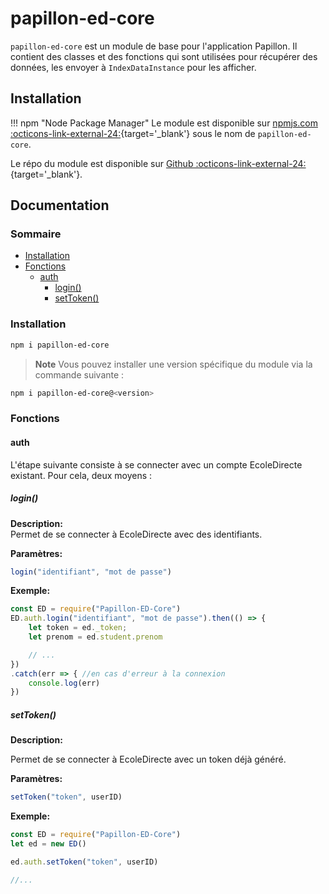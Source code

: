 # papillon-ed-core

`papillon-ed-core` est un module de base pour l'application Papillon. Il contient des classes et des fonctions qui sont utilisées pour récupérer des données, les envoyer à `IndexDataInstance` pour les afficher.

## Installation

!!! npm "Node Package Manager"
     Le module est disponible sur [npmjs.com :octicons-link-external-24:](https://www.npmjs.com/package/papillon-ed-core){target='_blank'} sous le nom de `papillon-ed-core`.

Le répo du module est disponible sur [Github :octicons-link-external-24:](https://github.com/PapillonApp/Papillon-ED-Core/){target='_blank'}.


## Documentation

### Sommaire
- [Installation](#installation)
- [Fonctions](#fonctions)
     - [auth](#auth)
          - [login()](#login)
          - [setToken()](#settoken)


### Installation
```bash
npm i papillon-ed-core
```
> **Note**
> Vous pouvez installer une version spécifique du module via la commande suivante :
```sh
npm i papillon-ed-core@<version>
```

### Fonctions

#### auth
L'étape suivante consiste à se connecter avec un compte EcoleDirecte existant.
Pour cela, deux moyens :

##### login()
**Description:**<br>
Permet de se connecter à EcoleDirecte avec des identifiants.

**Paramètres:**

```javascript
login("identifiant", "mot de passe")
```

**Exemple:**

```javascript
const ED = require("Papillon-ED-Core")
ED.auth.login("identifiant", "mot de passe").then(() => {
    let token = ed._token;
    let prenom = ed.student.prenom

    // ...
})
.catch(err => { //en cas d'erreur à la connexion
    console.log(err)
})
```

##### setToken()
**Description:**<br>

Permet de se connecter à EcoleDirecte avec un token déjà généré.

**Paramètres:**
```javascript
setToken("token", userID)
```

**Exemple:**
```javascript
const ED = require("Papillon-ED-Core")
let ed = new ED()

ed.auth.setToken("token", userID)

//...
```
